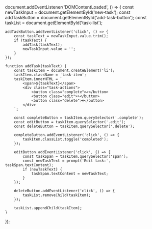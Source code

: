 document.addEventListener('DOMContentLoaded', () => {
    const newTaskInput = document.getElementById('new-task');
    const addTaskButton = document.getElementById('add-task-button');
    const taskList = document.getElementById('task-list');

    addTaskButton.addEventListener('click', () => {
        const taskText = newTaskInput.value.trim();
        if (taskText) {
            addTask(taskText);
            newTaskInput.value = '';
        }
    });

    function addTask(taskText) {
        const taskItem = document.createElement('li');
        taskItem.className = 'task-item';
        taskItem.innerHTML = `
            <span>${taskText}</span>
            <div class="task-actions">
                <button class="complete">✔</button>
                <button class="edit">✎</button>
                <button class="delete">✖</button>
            </div>
        `;

        const completeButton = taskItem.querySelector('.complete');
        const editButton = taskItem.querySelector('.edit');
        const deleteButton = taskItem.querySelector('.delete');

        completeButton.addEventListener('click', () => {
            taskItem.classList.toggle('completed');
        });

        editButton.addEventListener('click', () => {
            const taskSpan = taskItem.querySelector('span');
            const newTaskText = prompt('Edit task:', taskSpan.textContent);
            if (newTaskText) {
                taskSpan.textContent = newTaskText;
            }
        });

        deleteButton.addEventListener('click', () => {
            taskList.removeChild(taskItem);
        });

        taskList.appendChild(taskItem);
    }
});
